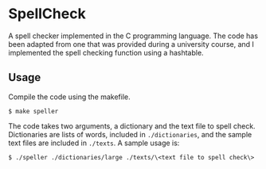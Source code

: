 # SpellCheck
A spell checker implemented in the C programming language. 
The code has been adapted from one that was provided during a university course, and I implemented the spell checking function using a hashtable.

## Usage
Compile the code using the makefile. 
```
$ make speller
```

The code takes two arguments, a dictionary and the text file to spell check. Dictionaries are lists of words, included in ```./dictionaries```, and the sample text files are included in ```./texts```. A sample usage is:
```
$ ./speller ./dictionaries/large ./texts/\<text file to spell check\>
```
